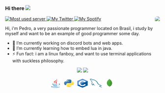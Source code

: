 ### Hi there <img width="22px" src="https://media.giphy.com/media/hvRJCLFzcasrR4ia7z/giphy.gif">

<img align="right"  height="150" style="border-radius:50px;" src="https://avatars.githubusercontent.com/u/51531895?v=4">
<div> 
  <a  href="https://discordapp.com/users/183935620203151370/" target="_blank">
    <img alt="Most used server" width="26px" src="https://raw.githubusercontent.com/peterthehan/peterthehan/master/assets/discord.svg" target="_blank">
  </a>
  <a href="https://twitter.com/veganoerr">
    <img alt="My Twitter" width="26px" src="https://raw.githubusercontent.com/peterthehan/peterthehan/master/assets/twitter.svg" />
  </a>
  <a href="https://open.spotify.com/user/313z3ygw2qafakmpzgdmarvpexgi">
    <img alt="My Spotify" alt="veganorr's Spotify" width="65px" src="https://gist.githubusercontent.com/stephenbarkan/6d25c2517e987c4151fcbb4fcf8b3678/raw/eac206a628aa7d6de4ad33a070fe3f59edf0255f/spotify.svg" />
  </a>
</div>

Hi, i'm Pedro, a very passionate programmer located on Brasil, i study by myself and want to be an example of good programmer some day.

- 🔭 I’m currently working on discord bots and web apps.
- 🌱 I’m currently learning how to embed lua in java.
- ⚡ Fun fact: i am a linux fanboy, and want to use terminal applications with suckless philosophy.

<div align="center">
  <img height="180em" src="https://github-readme-stats.vercel.app/api?username=veganorr&theme=aura&show_icons=true"/>
  <img height="180em" src="https://github-readme-stats.vercel.app/api/top-langs/?username=veganorr&layout=compact&langs_count=8&theme=aura"/>
</div>
<div align="center" style="display: inline_block"><br>
  <img align="center" height="30" width="40" src="https://raw.githubusercontent.com/devicons/devicon/master/icons/java/java-original.svg">
  <img align="center" height="30" width="40" src="https://raw.githubusercontent.com/devicons/devicon/master/icons/python/python-original.svg">
  <img align="center" height="30" width="40" src="https://raw.githubusercontent.com/devicons/devicon/master/icons/c/c-original.svg">
  <img align="center" height="30" width="40" src="https://raw.githubusercontent.com/devicons/devicon/master/icons/mysql/mysql-original.svg">
  <img align="center" height="30" width="40" src="https://raw.githubusercontent.com/devicons/devicon/master/icons/mongodb/mongodb-original.svg">
</div>
